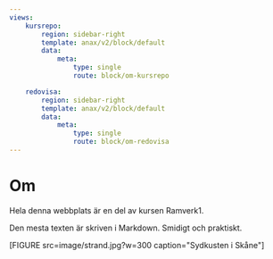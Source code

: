 ```yaml
---
views:
    kursrepo:
        region: sidebar-right
        template: anax/v2/block/default
        data:
            meta:
                type: single
                route: block/om-kursrepo

    redovisa:
        region: sidebar-right
        template: anax/v2/block/default
        data:
            meta:
                type: single
                route: block/om-redovisa
---
```

Om
=========================

Hela denna webbplats är en del av kursen Ramverk1.

Den mesta texten är skriven i Markdown. Smidigt och praktiskt.



[FIGURE src=image/strand.jpg?w=300 caption="Sydkusten i Skåne"]
